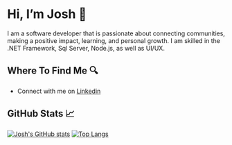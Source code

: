# Hi, I’m Josh :wave:

I am a software developer that is passionate about connecting communities, making a positive impact, learning, and personal growth. 
I am skilled in the .NET Framework, Sql Server, Node.js, as well as UI/UX.

## Where To Find Me :mag:
- Connect with me on [Linkedin](www.linkedin.com/in/joshua-vaughn-dev) 

## GitHub Stats :chart_with_upwards_trend:
[![Josh's GitHub stats](https://github-readme-stats.vercel.app/api?username=Jawsh-Dev&show_icons=true&theme=vue-dark&hide_border=true&hide_title=true)](https://github.com/Jawsh-Dev/github-readme-stats)
[![Top Langs](https://github-readme-stats.vercel.app/api/top-langs/?username=Jawsh-Dev&show_icons=true&theme=vue-dark&hide_border=true&hide_title=true)](https://github.com/Jawsh-Dev/github-readme-stats)

